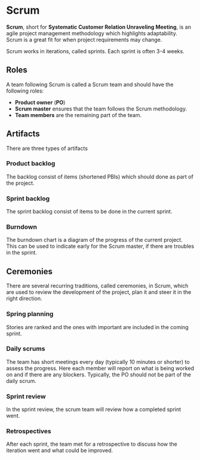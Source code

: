# Scrum

**Scrum**, short for **Systematic Customer Relation Unraveling Meeting**, is an
agile project management methodology which highlights adaptability. Scrum is a
great fit for when project requirements may change.

Scrum works in iterations, called sprints. Each sprint is often 3-4 weeks.

## Roles

A team following Scrum is called a Scrum team and should have the following
roles:

- **Product owner** (**PO**)
- **Scrum master** ensures that the team follows the Scrum methodology.
- **Team members** are the remaining part of the team.

## Artifacts

There are three types of artifacts

### Product backlog

The backlog consist of items (shortened PBIs) which should done as part of the
project.

### Sprint backlog

The sprint backlog consist of items to be done in the current sprint.

### Burndown

The burndown chart is a diagram of the progress of the current project. This can
be used to indicate early for the Scrum master, if there are troubles in the
sprint.

## Ceremonies

There are several recurring traditions, called ceremonies, in Scrum, which are
used to review the development of the project, plan it and steer it in the right
direction.

### Spring planning

Stories are ranked and the ones with important are included in the coming
sprint.

### Daily scrums

The team has short meetings every day (typically 10 minutes or shorter) to
assess the progress. Here each member will report on what is being worked on and
if there are any blockers. Typically, the PO should not be part of the daily
scrum.

### Sprint review

In the sprint review, the scrum team will review how a completed sprint went.

### Retrospectives

After each sprint, the team met for a retrospective to discuss how the iteration
went and what could be improved.
